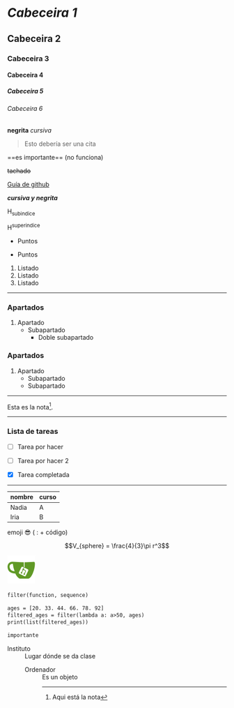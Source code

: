 # *Cabeceira 1*
## Cabeceira 2
### Cabeceira 3
#### Cabeceira 4
##### Cabeceira 5
###### Cabeceira 6
**negrita**
*cursiva*
>Esto debería ser una cita

==es importante== (no funciona)

~~tachado~~

[Guía de github](https://docs.github.com/es/get-started/writing-on-github/getting-started-with-writing-and-formatting-on-github/basic-writing-and-formatting-syntax)

***cursiva y negrita***

H<sub>subindice</sub>

H<sup>superindice</sup>

- Puntos
* Puntos

1. Listado
1. Listado
1. Listado

---

### Apartados

1. Apartado
   - Subapartado
     - Doble subapartado

### Apartados

1. Apartado
   - Subapartado
   - Subapartado

---

Esta es la nota[^1].

---

### Lista de tareas

- [ ] Tarea por hacer

- [ ] Tarea por hacer 2

- [x] Tarea completada

[^1]: Aqui está la nota

---

| nombre | curso |
|--------|-------|
|  Nadia |   A   |
|  Iria  |   B   |


emoji 😎 ( : + código)

$$V_{sphere} = \frac{4}{3}\pi r^3$$

![logo gitea](logo.svg)


`filter(function, sequence)`


```
ages = [20. 33. 44. 66. 78. 92]
filtered_ages = filter(lambda a: a>50, ages)
print(list(filtered_ages))
```

```ruby
importante
```


<dl>
   <dt>Instituto
   <dd>Lugar dónde se da clase
<dl>
   <dt>Ordenador
   <dd>Es un objeto

